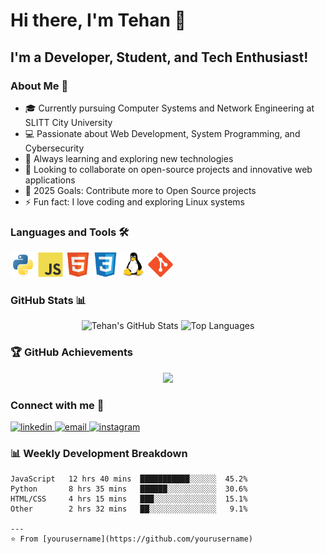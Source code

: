 # Hi there, I'm Tehan 👋

## I'm a Developer, Student, and Tech Enthusiast!

### About Me 🚀
- 🎓 Currently pursuing Computer Systems and Network Engineering at SLITT City University
- 💻 Passionate about Web Development, System Programming, and Cybersecurity
- 🌱 Always learning and exploring new technologies
- 👯 Looking to collaborate on open-source projects and innovative web applications
- 🥅 2025 Goals: Contribute more to Open Source projects
- ⚡ Fun fact: I love coding and exploring Linux systems

### Languages and Tools 🛠

<div align="left">
  <img src="https://raw.githubusercontent.com/devicons/devicon/master/icons/python/python-original.svg" alt="python" width="40" height="40"/>
  <img src="https://raw.githubusercontent.com/devicons/devicon/master/icons/javascript/javascript-original.svg" alt="javascript" width="40" height="40"/>
  <img src="https://raw.githubusercontent.com/devicons/devicon/master/icons/html5/html5-original.svg" alt="html5" width="40" height="40"/>
  <img src="https://raw.githubusercontent.com/devicons/devicon/master/icons/css3/css3-original.svg" alt="css3" width="40" height="40"/>
  <img src="https://raw.githubusercontent.com/devicons/devicon/master/icons/linux/linux-original.svg" alt="linux" width="40" height="40"/>
  <img src="https://raw.githubusercontent.com/devicons/devicon/master/icons/git/git-original.svg" alt="git" width="40" height="40"/>
</div>

### GitHub Stats 📊

<div align="center">
  <img alt="Tehan's GitHub Stats" src="https://github-readme-stats.vercel.app/api?username=yourusername&show_icons=true&theme=radical&hide_border=true"/>
  <img alt="Top Languages" src="https://github-readme-stats.vercel.app/api/top-langs/?username=yourusername&layout=compact&theme=radical&hide_border=true"/>
</div>

### 🏆 GitHub Achievements
<p align="center">
  <img src="https://github-profile-trophy.vercel.app/?username=yourusername&theme=radical&no-frame=true&row=1&&margin-w=20&no-bg=true"/>
</p>

### Connect with me 🤝
<p align="left">
  <a href="https://linkedin.com/in/tehan-hewage-453a63241/" target="_blank">
    <img src="https://img.shields.io/badge/LinkedIn-0077B5?style=for-the-badge&logo=linkedin&logoColor=white" alt="linkedin"/>
  </a>
  <a href="mailto:tehanhewage25@gmail.com">
    <img src="https://img.shields.io/badge/Email-D14836?style=for-the-badge&logo=gmail&logoColor=white" alt="email"/>
  </a>
  <a href="https://instagram.com/_.tehnz._/" target="_blank">
    <img src="https://img.shields.io/badge/Instagram-E4405F?style=for-the-badge&logo=instagram&logoColor=white" alt="instagram"/>
  </a>
</p>

### 📊 Weekly Development Breakdown
```text
JavaScript   12 hrs 40 mins  ███████████░░░░░░  45.2%
Python       8 hrs 35 mins   ██████░░░░░░░░░░░  30.6%
HTML/CSS     4 hrs 15 mins   ███░░░░░░░░░░░░░░  15.1%
Other        2 hrs 32 mins   ██░░░░░░░░░░░░░░░   9.1%

---
⭐️ From [yourusername](https://github.com/yourusername)
